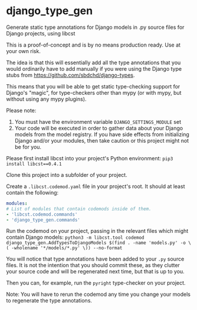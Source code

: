 # django_type_gen
Generate static type annotations for Django models in .py source files for Django projects, using libcst

This is a proof-of-concept and is by no means production ready. Use at your own risk.

The idea is that this will essentially add all the type annotations that you would ordinarily have to add manually
if you were using the Django type stubs from https://github.com/sbdchd/django-types.

This means that you will be able to get static type-checking support for Django's "magic", for type-checkers other than
mypy (or with mypy, but without using any mypy plugins).

Please note:
1. You must have the environment variable `DJANGO_SETTINGS_MODULE` set
2. Your code will be executed in order to gather data about your Django models from the model registry.
   If you have side effects from initializing Django and/or your 
   modules, then take caution or this project might not be for you.

Please first install libcst into your project's Python environment:
`pip3 install libcst==0.4.1`

Clone this project into a subfolder of your project.

Create a `.libcst.codemod.yaml` file in your project's root.
It should at least contain the following:
```yaml
modules:
# List of modules that contain codemods inside of them.
- 'libcst.codemod.commands'
- 'django_type_gen.commands'
```

Run the codemod on your project, passing in the relevant files which might contain Django models:
`python3 -m libcst.tool codemod django_type_gen.AddTypesToDjangoModels $(find . -name 'models.py' -o \( -wholename '*/models/*.py' \)) --no-format`

You will notice that type annotations have been added to your `.py` source files.
It is not the intention that you should commit these, as they clutter your source code and will be regenerated next 
time, but that is up to you.

Then you can, for example, run the `pyright` type-checker on your project.

Note: You will have to rerun the codemod any time you change your models to regenerate the type annotations.